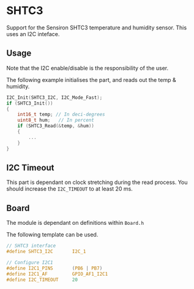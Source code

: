 # SHTC3
Support for the Sensiron SHTC3 temperature and humidity sensor.
This uses an I2C inteface.

## Usage
Note that the I2C enable/disable is the responsibility of the user.

The following example initialises the part, and reads out the temp & humidity.

```C
I2C_Init(SHTC3_I2C, I2C_Mode_Fast);
if (SHTC3_Init())
{
    int16_t temp; // In deci-degrees
    uint8_t hum;   // In percent
    if (SHTC3_Read(&temp, &hum))
    {
        ...
    }
}
```

## I2C Timeout

This part is dependant on clock stretching during the read process.
You should increase the `I2C_TIMEOUT` to at least 20 ms.

## Board

The module is dependant on  definitions within `Board.h`

The following template can be used.


```C
// SHTC3 interface
#define SHTC3_I2C       I2C_1

// Configure I2C1
#define I2C1_PINS		(PB6 | PB7)
#define I2C1_AF			GPIO_AF1_I2C1
#define I2C_TIMEOUT     20
```